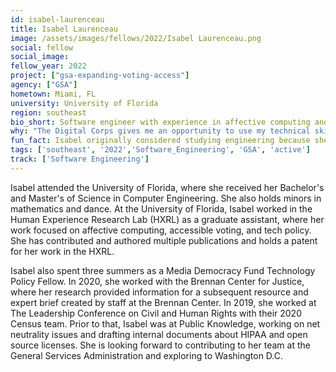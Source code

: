 ```yaml
---
id: isabel-laurenceau
title: Isabel Laurenceau
image: /assets/images/fellows/2022/Isabel Laurenceau.png
social: fellow
social_image:
fellow_year: 2022
project: ["gsa-expanding-voting-access"]
agency: ["GSA"]
hometown: Miami, FL
university: University of Florida
region: southeast
bio_short: Software engineer with experience in affective computing and tech policy
why: "The Digital Corps gives me an opportunity to use my technical skills to reach a wide range of people. I appreciate the fact that the program is designed to allow Fellows to grow in their careers and to provide a community where everyone values public service and meaningful work"
fun_fact: Isabel originally considered studying engineering because she loves rollercoasters and wanted to build them.
tags: ['southeast', '2022','Software_Engineering', 'GSA', 'active']
track: ['Software Engineering']
---
```


Isabel attended the University of Florida, where she received her Bachelor's and Master's of Science in Computer Engineering. She also holds minors in mathematics and dance. At the University of Florida, Isabel worked in the Human Experience Research Lab (HXRL) as a graduate assistant, where her work focused on affective computing, accessible voting, and tech policy. She has contributed and authored multiple publications and holds a patent for her work in the HXRL. 

Isabel also spent three summers as a Media Democracy Fund Technology Policy Fellow. In 2020, she worked with the Brennan Center for Justice, where her research provided information for a subsequent resource and expert brief created by staff at the Brennan Center. In 2019, she worked at The Leadership Conference on Civil and Human Rights with their 2020 Census team. Prior to that, Isabel was at Public Knowledge, working on net neutrality issues and drafting internal documents about HIPAA and open source licenses. She is looking forward to contributing to her team at the General Services Administration and exploring to Washington D.C. 

